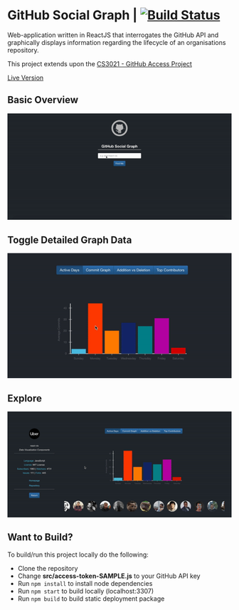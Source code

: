 # GitHub Social Graph | [![Build Status](https://brandondooley.com/jenkins/job/github-social-graph/24/badge/icon?style=plastic)](https://brandondooley.com/jenkins/job/github-social-graph/24/)

Web-application written in ReactJS that interrogates the GitHub API and graphically displays information regarding the lifecycle of an organisations repository.

This project extends upon the [CS3021 - GitHub Access Project](https://github.com/dooleyb1/github-access-graphical)

[Live Version](https://brandondooley.com/github-social-graph)

## Basic Overview

![Alt Text](https://github.com/dooleyb1/github-social-graph/blob/master/public/sweng_1.gif)

## Toggle Detailed Graph Data

![Alt Text](https://github.com/dooleyb1/github-social-graph/blob/master/public/sweng_2.gif)

## Explore

![Alt Text](https://github.com/dooleyb1/github-social-graph/blob/master/public/sweng_3.gif)

## Want to Build?

To build/run this project locally do the following:

* Clone the repository
* Change **src/access-token-SAMPLE.js** to your GitHub API key
* Run `npm install` to install node dependencies
* Run `npm start` to build locally (localhost:3307)
* Run `npm build` to build static deployment package

